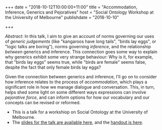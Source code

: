 +++
date = "2018-10-12T10:00:00+11:00"
title = "Accommodation, Inference, Generics and Pejoratives"
host = "Social Ontology Workshop at the University of Melbourne"
publishdate = "2018-10-10"

+++

*Abstract*: In this talk, I aim to give an account of norms governing our uses of *generic judgements* (like "kangaroos have long tails", "birds lay eggs", or "logic talks are boring"), norms governing *inference*, and the relationship *between* generics and inference. This connection goes some way to explain why generics exhibit some very strange behaviour: Why is it, for example, that "birds lay eggs" seems true, while "birds are female" seems false, despite the fact that only female birds lay eggs? 

Given the connection between generics and inference, I'll go on to consider how inference relates to the process of *accommodation*, which plays a significant role in how we manage dialogue and conversation. This, in turn, helps shed some light on some different ways expressions can involve *pejorative force*, and can inform options for how our vocabulary and our concepts can be revised or reformed. 


* This is a talk for a workshiop on Social Ontology at the University of Melbourne.
* The [slides for the talk are available here](/slides/accommodation-melb-workshop.pdf), and the [handout is here](/handouts/accommodation-melb-workshop-handout.pdf).
